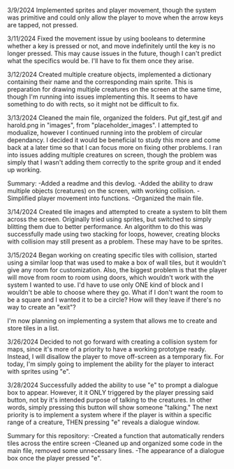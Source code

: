 3/9/2024
Implemented sprites and player movement, though the system was primitive and could only allow the player to move when the arrow keys are tapped, not pressed.


3/11/2024
Fixed the movement issue by using booleans to determine whether a key is pressed or not, and move indefinitely until the key is no longer pressed. This may cause issues in the future, though I can't predict what the specifics would be. I'll have to fix them once they arise.


3/12/2024
Created multiple creature objects, implemented a dictionary containing their name and the corresponding main sprite. This is preparation for drawing multiple creatures on the screen at the same time, though I'm running into issues implementing this. It seems to have something to do with rects, so it might not be difficult to fix.


3/13/2024
Cleaned the main file, organized the folders. Put gif_test.gif and harold.png in "images", from "placeholder_images". I attempted to modualize, however I continued running into the  problem of circular dependancy. I decided it would be beneficial to study this more and come back at a later time so that I can focus more on fixing other problems. I ran into issues adding multiple creatures on screen, though the problem was simply that I wasn't adding them correctly to the sprite group and it ended up working.

Summary:
-Added a readme and this devlog. 
-Added the ability to draw multiple objects (creatures) on the screen, with working collision. 
-Simplified player movement into functions.
-Organized the main file.

3/14/2024
Created tile images and attempted to create a system to blit them across the screen. Originally tried using sprites, but switched to simply blitting them due to better performance. An algorithm to do this was successfully made using two stacking for loops, however, creating blocks with collision may still present as a problem. These may have to be sprites.

3/15/2024
Began working on creating specific tiles with collision, started using a similar loop that was used to make a box of wall tiles, but it wouldn't give any room for customization. Also, the biggest problem is that the player will move from room to room using doors, which wouldn't work with the system I wanted to use. I'd have to use only ONE kind of block and I wouldn't be able to choose where they go. What if I don't want the room to be a square and I wanted it to be a circle? How will they leave if there's no way to create an "exit"?

I'm now planning on implementing a system that allows me to create and store tiles in a list. 

3/26/2024
Decided to not go forward with creating a collision system for maps, since it's more of a priority to have a working prototype ready. Instead, I will disallow the player to move off-screen as a temporary fix. For today, I'm simply going to implement the ability for the player to interact with sprites using "e".

3/28/2024
Successfully added the ability to use "e" to prompt a dialogue box to appear. However, it it ONLY triggered by the player pressing said button, not by it's intended purpose of talking to the creatures. In other words, simply pressing this button will show someone "talking." The next priority is to implement a system where if the player is within a specific range of a creature, THEN pressing "e" reveals a dialogue window.

Summary for this repository:
-Created a function that automatically renders tiles across the entire screen
-Cleaned up and organized some code in the main file, removed some unnecessary lines.
-The appearance of a dialogue box once the player pressed "e".